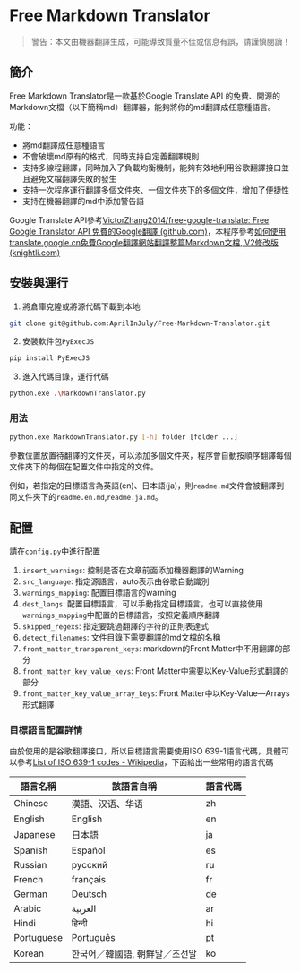 # Free Markdown Translator

> 警告：本文由機器翻譯生成，可能導致質量不佳或信息有誤，請謹慎閱讀！

## 簡介

Free Markdown Translator是一款基於Google Translate API 的免費、開源的Markdown文檔（以下簡稱md）翻譯器，能夠將你的md翻譯成任意種語言。

功能：

- 將md翻譯成任意種語言
- 不會破壞md原有的格式，同時支持自定義翻譯規則
- 支持多線程翻譯，同時加入了負載均衡機制，能夠有效地利用谷歌翻譯接口並且避免文檔翻譯失敗的發生
- 支持一次程序運行翻譯多個文件夾、一個文件夾下的多個文件，增加了便捷性
- 支持在機器翻譯的md中添加警告語

Google Translate API參考[VictorZhang2014/free-google-translate: Free Google Translator API 免費的Google翻譯 (github.com)](https://github.com/VictorZhang2014/free-google-translate)，本程序參考[如何使用translate.google.cn免費Google翻譯網站翻譯整篇Markdown文檔, V2修改版 (knightli.com)](https://www.knightli.com/zh-tw/2022/04/24/免費-google-翻譯-整篇-markdown-文檔-修改版/)

## 安裝與運行

1. 將倉庫克隆或將源代碼下載到本地

```bash
git clone git@github.com:AprilInJuly/Free-Markdown-Translator.git
```

2. 安裝軟件包`PyExecJS`

```bash
pip install PyExecJS
```

3. 進入代碼目錄，運行代碼

```bash
python.exe .\MarkdownTranslator.py
```

### 用法

```bash
python.exe MarkdownTranslator.py [-h] folder [folder ...]
```

參數位置放置待翻譯的文件夾，可以添加多個文件夾，程序會自動按順序翻譯每個文件夾下的每個在配置文件中指定的文件。

例如，若指定的目標語言為英語(en)、日本語(ja)，則`readme.md`文件會被翻譯到同文件夾下的`readme.en.md`,`readme.ja.md`。

## 配置

請在`config.py`中進行配置

1. `insert_warnings`: 控制是否在文章前面添加機器翻譯的Warning
2. `src_language`: 指定源語言，auto表示由谷歌自動識別
3. `warnings_mapping`: 配置目標語言的warning
4. `dest_langs`: 配置目標語言，可以手動指定目標語言，也可以直接使用`warnings_mapping`中配置的目標語言，按照定義順序翻譯
5. `skipped_regexs`: 指定要跳過翻譯的字符的正則表達式
6. `detect_filenames`: 文件目錄下需要翻譯的md文檔的名稱
7. `front_matter_transparent_keys`: markdown的Front Matter中不用翻譯的部分
8. `front_matter_key_value_keys`: Front Matter中需要以Key-Value形式翻譯的部分
9. `front_matter_key_value_array_keys`: Front Matter中以Key-Value—Arrays形式翻譯

### 目標語言配置詳情

由於使用的是谷歌翻譯接口，所以目標語言需要使用ISO 639-1語言代碼，具體可以參考[List of ISO 639-1 codes - Wikipedia](https://en.wikipedia.org/wiki/List_of_ISO_639-1_codes)，下面給出一些常用的語言代碼

| 語言名稱       | 該語言自稱            | 語言代碼 |
|------------|------------------|------|
| Chinese    | 漢語、汉语、华语               | zh       |
| English    | English                        | en       |
| Japanese   | 日本語                         | ja       |
| Spanish    | Español                        | es       |
| Russian    | русский                        | ru       |
| French     | français                       | fr       |
| German     | Deutsch                        | de       |
| Arabic     | العربية                        | ar       |
| Hindi      | हिन्दी                          | hi       |
| Portuguese | Português                      | pt       |
| Korean     | 한국어／韓國語, 朝鮮말／조선말 | ko       |


